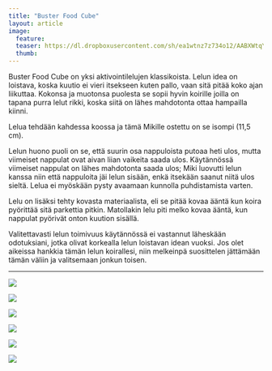 ```yaml
---
title: "Buster Food Cube"
layout: article
image:
  feature:
  teaser: https://dl.dropboxusercontent.com/sh/ea1wtnz7z734o12/AABXWtqYSyF4H46lXw6WLVwLa/aktivointilelut/muut/DS36165-245px.jpg
  thumb:
---
```


Buster Food Cube on yksi aktivointilelujen klassikoista. Lelun idea on loistava, koska kuutio ei vieri itsekseen kuten pallo, vaan sitä pitää koko ajan liikuttaa. Kokonsa ja muotonsa puolesta se sopii hyvin koirille joilla on tapana purra lelut rikki, koska siitä on lähes mahdotonta ottaa hampailla kiinni.

Lelua tehdään kahdessa koossa ja tämä Mikille ostettu on se isompi (11,5 cm).

Lelun huono puoli on se, että suurin osa nappuloista putoaa heti ulos, mutta viimeiset nappulat ovat aivan liian vaikeita saada ulos. Käytännössä viimeiset nappulat on lähes mahdotonta saada ulos; Miki luovutti lelun kanssa niin että nappuloita jäi lelun sisään, enkä itsekään saanut niitä ulos sieltä. Lelua ei myöskään pysty avaamaan kunnolla puhdistamista varten.

Lelu on lisäksi tehty kovasta materiaalista, eli se pitää kovaa ääntä kun koira pyörittää sitä parkettia pitkin. Matollakin lelu piti melko kovaa ääntä, kun nappulat pyörivät onton kuution sisällä.

Valitettavasti lelun toimivuus käytännössä ei vastannut läheskään odotuksiani, jotka olivat korkealla lelun loistavan idean vuoksi. Jos olet aikeissa hankkia tämän lelun koirallesi, niin melkeinpä suosittelen jättämään tämän väliin ja valitsemaan jonkun toisen.

---

[![](https://dl.dropboxusercontent.com/sh/ea1wtnz7z734o12/AACiXWTR5PgkjmpzyVLTe6vua/aktivointilelut/muut/DS36159-800px.jpg)](https://dl.dropboxusercontent.com/sh/ea1wtnz7z734o12/AACoVWRuhIzF-M60la9AuXv3a/aktivointilelut/muut/DS36159.jpg)

[![](https://dl.dropboxusercontent.com/sh/ea1wtnz7z734o12/AABtnJ9wm6qiyttxah2KZ8o7a/aktivointilelut/muut/DS36165-800px.jpg)](https://dl.dropboxusercontent.com/sh/ea1wtnz7z734o12/AABPg-sDwGzM6TP6v4gF_cAva/aktivointilelut/muut/DS36165.jpg)

[![](https://dl.dropboxusercontent.com/sh/ea1wtnz7z734o12/AADBtJLKz3gwLBzInUVjsDzBa/aktivointilelut/muut/DS36188-800px.jpg)](https://dl.dropboxusercontent.com/sh/ea1wtnz7z734o12/AAA3xiu7gWIeGul5-2cPZwY1a/aktivointilelut/muut/DS36188.jpg)

[![](https://dl.dropboxusercontent.com/sh/ea1wtnz7z734o12/AACDc4wGIJD-Xp_Q69H1Zgt3a/aktivointilelut/muut/DS36201-800px.jpg)](https://dl.dropboxusercontent.com/sh/ea1wtnz7z734o12/AAA_o5FCZoD5dvpW7iC0MX88a/aktivointilelut/muut/DS36201.jpg)

[![](https://dl.dropboxusercontent.com/sh/ea1wtnz7z734o12/AACiT0ZWK7s5FBTW5zCGErDWa/aktivointilelut/muut/DS36227-800px.jpg)](https://dl.dropboxusercontent.com/sh/ea1wtnz7z734o12/AACcmta7bONH_Sy7xTVOnqaTa/aktivointilelut/muut/DS36227.jpg)

[![](https://dl.dropboxusercontent.com/sh/ea1wtnz7z734o12/AABWE9vvURawUfzpKZrnLLJqa/aktivointilelut/muut/DS36232-800px.jpg)](https://dl.dropboxusercontent.com/sh/ea1wtnz7z734o12/AACC-tcI0Ep3_uquRPQxE4aka/aktivointilelut/muut/DS36232.jpg)
